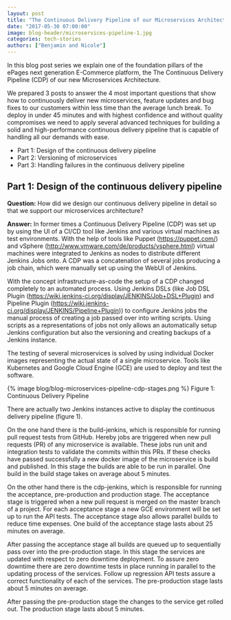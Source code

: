 ```yaml
---
layout: post
title: "The Continuous Delivery Pipeline of our Microservices Architecture"
date: "2017-05-30 07:00:00"
image: blog-header/microservices-pipeline-1.jpg
categories: tech-stories
authors: ["Benjamin and Nicole"]
---
```


In this blog post series we explain one of the foundation pillars of the ePages next generation E-Commerce platform, the The Continuous Delivery Pipeline (CDP) of our new Microservices Architecture.

We prepared 3 posts to answer the 4 most important questions that show how to continuously deliver new microservices, feature updates and bug fixes to our customers within less time than the average lunch break.
To deploy in under 45 minutes and with highest confidence and without quality compromises we need to apply several advanced techniques for building a solid and high-performance continuous delivery pipeline that is capable of handling all our demands with ease.

- Part 1: Design of the continuous delivery pipeline
- Part 2: Versioning of microservices
- Part 3: Handling failures in the continuous delivery pipeline

## Part 1: Design of the continuous delivery pipeline

**Question:** How did we design our continuous delivery pipeline in detail so that we support our microservices architecture?

**Answer:** In former times a Continuous Delivery Pipeline (CDP) was set up by using the UI of a CI/CD tool like Jenkins and various virtual machines as test environments.
With the help of tools like Puppet (https://puppet.com/) and vSphere (http://www.vmware.com/de/products/vsphere.html) virtual machines were integrated to Jenkins as nodes to distribute different Jenkins Jobs onto.
A CDP was a concatenation of several jobs producing a job chain, which were manually set up using the WebUI of Jenkins.

With the concept infrastructure-as-code the setup of a CDP changed completely to an automated process.
Using Jenkins DSLs (like Job DSL Plugin (https://wiki.jenkins-ci.org/display/JENKINS/Job+DSL+Plugin) and Pipeline Plugin (https://wiki.jenkins-ci.org/display/JENKINS/Pipeline+Plugin)) to configure Jenkins jobs the manual process of creating a job passed over into writing scripts.
Using scripts as a representations of jobs not only allows an automatically setup Jenkins configuration but also the versioning and creating backups of a Jenkins instance.

The testing of several microservices is solved by using individual Docker images representing the actual state of a single microservice.
Tools like Kubernetes and Google Cloud Engine (GCE) are used to deploy and test the software.

{% image blog/blog-microservices-pipeline-cdp-stages.png %}
Figure 1: Continuous Delivery Pipeline

There are actually two Jenkins instances active to display the continuous delivery pipeline (figure 1).

On the one hand there is the build-jenkins, which is responsible for running pull request tests from GitHub.
Hereby jobs are triggered when new pull requests (PR) of any microservice is available.
These jobs run unit and integration tests to validate the commits within this PRs.
If these checks have passed successfully a new docker image of the microservice is build and published.
In this stage the builds are able to be run in parallel.
One build in the build stage takes on average about 5 minutes.

On the other hand there is the cdp-jenkins, which is responsible for running the acceptance, pre-production and production stage.
The acceptance stage is triggered when a new pull request is merged on the master branch of a project.
For each acceptance stage a new GCE environment will be set up to run the API tests.
The acceptance stage also allows parallel builds to reduce time expenses.
One build of the acceptance stage lasts about 25 minutes on average.

After passing the acceptance stage all builds are queued up to sequentially pass over into the pre-production stage.
In this stage the services are updated with respect to zero downtime deployment.
To assure zero downtime there are zero downtime tests in place running in parallel to the updating process of the services.
Follow up regression API tests assure a correct functionality of each of the services.
The pre-production stage lasts about 5 minutes on average.

After passing the pre-production stage the changes to the service get rolled out.
The production stage lasts about 5 minutes.
